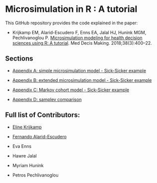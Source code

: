 # Microsimulation in R : A tutorial
This GitHub repository provides the code explained in the paper: 

- Krijkamp EM, Alarid-Escudero F, Enns EA, Jalal HJ, Hunink MGM, Pechlivanoglou P. [Microsimulation modeling for health decision sciences using R: A tutorial](http://journals.sagepub.com/doi/full/10.1177/0272989X18754513). Med Decis Making. 2018;38(3):400–22. 

## Sections
- [Appendix A: simple microsimulation model - Sick-Sicker example](https://github.com/DARTH-git/Microsimulation-tutorial/blob/master/Appendix%20A_online_supp.R)

- [Appendix B: extended microsimulation model - Sick-Sicker example](https://github.com/DARTH-git/Microsimulation-tutorial/blob/master/Appendix%20B_online_supp.R)

- [Appendix C: Markov cohort model - Sick-Sicker example](https://github.com/DARTH-git/Microsimulation-tutorial/blob/master/Appendix%20C_online_supp.R)

- [Appendix D: samplev comparison](https://github.com/DARTH-git/Microsimulation-tutorial/blob/master/Appendix%20D_online_supp.R)

## Full list of Contributors:

  * [Eline Krijkamp](https://github.com/krijkamp) 

  * [Fernando Alarid-Escudero](https://github.com/feralaes) 

  * Eva Enns 
  
  * Hawre Jalal 

  * Myriam Hunink 

  * Petros Pechlivanoglou
